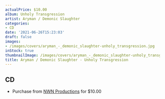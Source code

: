 ```yaml
---
actualPrice: $10.00
album: Unholy Transgression
artist: Aryman / Demonic Slaughter
categories:
- CD
date: '2021-06-26T15:23:03'
draft: false
images:
- /images/covers/aryman_-_demonic_slaughter-unholy_transgression.jpg
inStock: true
thumbnailImage: /images/covers/aryman_-_demonic_slaughter-unholy_transgression-thumb.jpg
title: Aryman / Demonic Slaughter - Unholy Transgression
---
```


## CD
* Purchase from [NWN Productions](http://shop.nwnprod.com/index.php?route=product/product&path=93&product_id=5222&sort=pd.name&order=ASC) for $10.00
